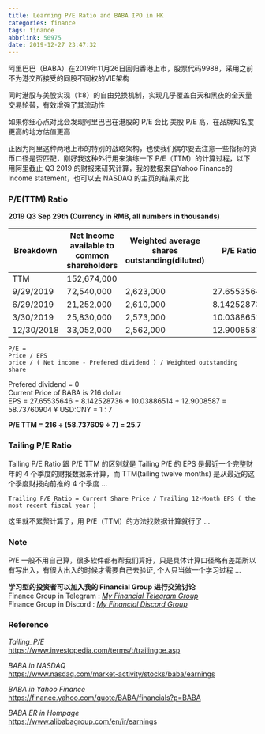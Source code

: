 ```yaml
---
title: Learning P/E Ratio and BABA IPO in HK
categories: finance
tags: finance
abbrlink: 50975
date: 2019-12-27 23:47:32
---
```


阿里巴巴（BABA）在2019年11月26日回归香港上市，股票代码9988，采用之前不为港交所接受的同股不同权的VIE架构    

同时港股与美股实现（1:8）的自由兑换机制，实现几乎覆盖白天和黑夜的全天量交易轮替，有效增强了其流动性  

如果你细心点对比会发现阿里巴巴在港股的 P/E 会比 美股 P/E 高，在品牌知名度更高的地方估值更高  

正因为阿里这种两地上市的特别的战略架构，也使我们偶尔要去注意一些指标的货币口径是否匹配，刚好我这种外行用来演练一下 P/E（TTM）的计算过程，以下用阿里截止 Q3 2019 的财报来研究计算，我的数据来自Yahoo Finance的 Income statement，也可以去 NASDAQ 的主页的结果对比   

### P/E(TTM) Ratio

**2019 Q3 Sep 29th (Currency in RMB, all numbers in thousands)**

| Breakdown  | Net Income available to common shareholders | Weighted average shares outstanding(diluted) | P/E Ratio   |
|------------|---------------------------------------------|----------------------------------------------|-------------|
| TTM        | 152,674,000                                 |                                            |
| 9/29/2019  | 72,540,000                                  | 2,623,000                                    | 27.65535646 |
| 6/29/2019  | 21,252,000                                  | 2,610,000                                    | 8.142528736 |
| 3/30/2019  | 25,830,000                                  | 2,573,000                                    | 10.03886514 |
| 12/30/2018 | 33,052,000                                  | 2,562,000                                    | 12.9008587  |



```
P/E = 
Price / EPS
price / ( Net income - Prefered dividend ) / Weighted outstanding share
```
Prefered dividend = 0   
Current Price of BABA is 216 dollar  
EPS = 27.65535646 + 8.142528736 + 10.03886514 + 12.9008587 = 58.73760904 ¥
USD:CNY = 1 : 7  

**P/E TTM = 216 ÷ (58.737609 ÷ 7) = 25.7**


### Tailing P/E Ratio
Tailing P/E Ratio 跟 P/E TTM 的区别就是 Tailing P/E 的 EPS 是最近一个完整财年的 4 个季度的财报数据来计算，而 TTM(tailing twelve months) 是从最近的这个季度财报向前推的 4 个季度 ... 


    Trailing P/E Ratio = Current Share Price / Trailing 12-Month EPS ( the most recent fiscal year )

这里就不累赘计算了，用 P/E（TTM）的方法找数据计算就行了 ...


### Note
P/E 一般不用自己算，很多软件都有帮我们算好，只是具体计算口径略有差距所以有写出入，有很大出入的时候才需要自己去验证, 个人只当做一个学习过程 ... 


**学习型的投资者可以加入我的 Financial Group 进行交流讨论**     
Finance Group in Telegram : [_My Financial Telegram Group_](https://t.me/joinchat/JAgU_xVgurGtCieh5GQ56g)   
Finance Group in Discord : [_My Financial Discord Group_](https://discord.gg/NgWdjb)


### Reference
_Tailing_P/E_  
https://www.investopedia.com/terms/t/trailingpe.asp  

_BABA in NASDAQ_  
https://www.nasdaq.com/market-activity/stocks/baba/earnings   

_BABA in Yahoo Finance_  
https://finance.yahoo.com/quote/BABA/financials?p=BABA  

_BABA ER in Hompage_  
https://www.alibabagroup.com/en/ir/earnings  